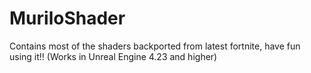 # MuriloShader
Contains most of the shaders backported from latest fortnite, have fun using it!!
(Works in Unreal Engine 4.23 and higher)
